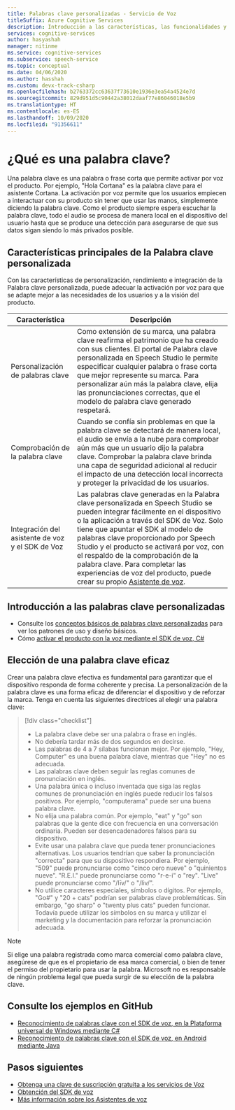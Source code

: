 ```yaml
---
title: Palabras clave personalizadas - Servicio de Voz
titleSuffix: Azure Cognitive Services
description: Introducción a las características, las funcionalidades y las restricciones de las palabras clave mediante el kit de desarrollo de software (SDK) de Voz.
services: cognitive-services
author: hasyashah
manager: nitinme
ms.service: cognitive-services
ms.subservice: speech-service
ms.topic: conceptual
ms.date: 04/06/2020
ms.author: hasshah
ms.custom: devx-track-csharp
ms.openlocfilehash: b2763372cc63637f73610e1936e3ea54a4524e7d
ms.sourcegitcommit: 829d951d5c90442a38012daaf77e86046018e5b9
ms.translationtype: HT
ms.contentlocale: es-ES
ms.lasthandoff: 10/09/2020
ms.locfileid: "91356611"
---
```

# <a name="what-is-a-keyword"></a>¿Qué es una palabra clave?

Una palabra clave es una palabra o frase corta que permite activar por voz el producto. Por ejemplo, "Hola Cortana" es la palabra clave para el asistente Cortana. La activación por voz permite que los usuarios empiecen a interactuar con su producto sin tener que usar las manos, simplemente diciendo la palabra clave. Como el producto siempre espera escuchar la palabra clave, todo el audio se procesa de manera local en el dispositivo del usuario hasta que se produce una detección para asegurarse de que sus datos sigan siendo lo más privados posible.

## <a name="core-features-of-custom-keyword"></a>Características principales de la Palabra clave personalizada

Con las características de personalización, rendimiento e integración de la Palabra clave personalizada, puede adecuar la activación por voz para que se adapte mejor a las necesidades de los usuarios y a la visión del producto.

| Característica | Descripción |
|----------|----------|
| Personalización de palabras clave | Como extensión de su marca, una palabra clave reafirma el patrimonio que ha creado con sus clientes. El portal de Palabra clave personalizada en Speech Studio le permite especificar cualquier palabra o frase corta que mejor represente su marca. Para personalizar aún más la palabra clave, elija las pronunciaciones correctas, que el modelo de palabra clave generado respetará.
| Comprobación de la palabra clave | Cuando se confía sin problemas en que la palabra clave se detectará de manera local, el audio se envía a la nube para comprobar aún más que un usuario dijo la palabra clave. Comprobar la palabra clave brinda una capa de seguridad adicional al reducir el impacto de una detección local incorrecta y proteger la privacidad de los usuarios.
| Integración del asistente de voz y el SDK de Voz | Las palabras clave generadas en la Palabra clave personalizada en Speech Studio se pueden integrar fácilmente en el dispositivo o la aplicación a través del SDK de Voz. Solo tiene que apuntar el SDK al modelo de palabras clave proporcionado por Speech Studio y el producto se activará por voz, con el respaldo de la comprobación de la palabra clave. Para completar las experiencias de voz del producto, puede crear su propio [Asistente de voz](voice-assistants.md).

## <a name="get-started-with-custom-keywords"></a>Introducción a las palabras clave personalizadas

* Consulte los [conceptos básicos de palabras clave personalizadas](custom-keyword-basics.md) para ver los patrones de uso y diseño básicos.
* Cómo [activar el producto con la voz mediante el SDK de voz, C#](tutorial-voice-enable-your-bot-speech-sdk.md)

## <a name="choose-an-effective-keyword"></a>Elección de una palabra clave eficaz

Crear una palabra clave efectiva es fundamental para garantizar que el dispositivo responda de forma coherente y precisa. La personalización de la palabra clave es una forma eficaz de diferenciar el dispositivo y de reforzar la marca. Tenga en cuenta las siguientes directrices al elegir una palabra clave:

> [!div class="checklist"]
> * La palabra clave debe ser una palabra o frase en inglés.
> * No debería tardar más de dos segundos en decirse.
> * Las palabras de 4 a 7 sílabas funcionan mejor. Por ejemplo, "Hey, Computer" es una buena palabra clave, mientras que "Hey" no es adecuada.
> * Las palabras clave deben seguir las reglas comunes de pronunciación en inglés.
> * Una palabra única o incluso inventada que siga las reglas comunes de pronunciación en inglés puede reducir los falsos positivos. Por ejemplo, "computerama" puede ser una buena palabra clave.
> * No elija una palabra común. Por ejemplo, "eat" y "go" son palabras que la gente dice con frecuencia en una conversación ordinaria. Pueden ser desencadenadores falsos para su dispositivo.
> * Evite usar una palabra clave que pueda tener pronunciaciones alternativas. Los usuarios tendrían que saber la pronunciación "correcta" para que su dispositivo respondiera. Por ejemplo, "509" puede pronunciarse como "cinco cero nueve" o "quinientos nueve". "R.E.I." puede pronunciarse como "r-e-i" o "rey". "Live" puede pronunciarse como "/līv/" o "/liv/".
> * No utilice caracteres especiales, símbolos o dígitos. Por ejemplo, "Go#" y "20 + cats" podrían ser palabras clave problemáticas. Sin embargo, "go sharp" o "twenty plus cats" pueden funcionar. Todavía puede utilizar los símbolos en su marca y utilizar el marketing y la documentación para reforzar la pronunciación adecuada.

> [!NOTE]
> Si elige una palabra registrada como marca comercial como palabra clave, asegúrese de que es el propietario de esa marca comercial, o bien de tener el permiso del propietario para usar la palabra. Microsoft no es responsable de ningún problema legal que pueda surgir de su elección de la palabra clave.

## <a name="see-samples-on-github"></a>Consulte los ejemplos en GitHub

* [Reconocimiento de palabras clave con el SDK de voz, en la Plataforma universal de Windows mediante C#](https://github.com/Azure-Samples/cognitive-services-speech-sdk/tree/master/quickstart/csharp/uwp/keyword-recognizer)
* [Reconocimiento de palabras clave con el SDK de voz, en Android mediante Java](https://github.com/Azure-Samples/cognitive-services-speech-sdk/tree/master/quickstart/java/android/keyword-recognizer)

## <a name="next-steps"></a>Pasos siguientes

* [Obtenga una clave de suscripción gratuita a los servicios de Voz](overview.md#try-the-speech-service-for-free)
* [Obtención del SDK de voz](speech-sdk.md)
* [Más información sobre los Asistentes de voz](voice-assistants.md)

